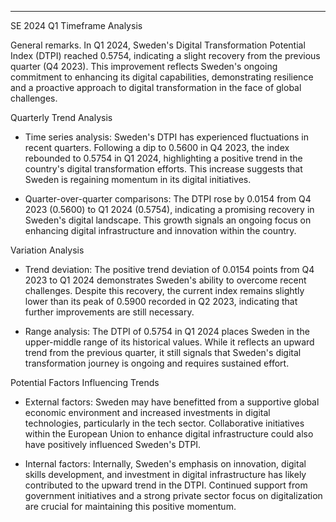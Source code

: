 ---

SE 2024 Q1 Timeframe Analysis

General remarks. In Q1 2024, Sweden's Digital Transformation Potential Index (DTPI) reached 0.5754, indicating a slight recovery from the previous quarter (Q4 2023). This improvement reflects Sweden's ongoing commitment to enhancing its digital capabilities, demonstrating resilience and a proactive approach to digital transformation in the face of global challenges.

Quarterly Trend Analysis

- Time series analysis:
  Sweden's DTPI has experienced fluctuations in recent quarters. Following a dip to 0.5600 in Q4 2023, the index rebounded to 0.5754 in Q1 2024, highlighting a positive trend in the country's digital transformation efforts. This increase suggests that Sweden is regaining momentum in its digital initiatives.

- Quarter-over-quarter comparisons:
  The DTPI rose by 0.0154 from Q4 2023 (0.5600) to Q1 2024 (0.5754), indicating a promising recovery in Sweden's digital landscape. This growth signals an ongoing focus on enhancing digital infrastructure and innovation within the country.

Variation Analysis

- Trend deviation:
  The positive trend deviation of 0.0154 points from Q4 2023 to Q1 2024 demonstrates Sweden's ability to overcome recent challenges. Despite this recovery, the current index remains slightly lower than its peak of 0.5900 recorded in Q2 2023, indicating that further improvements are still necessary.

- Range analysis:
  The DTPI of 0.5754 in Q1 2024 places Sweden in the upper-middle range of its historical values. While it reflects an upward trend from the previous quarter, it still signals that Sweden's digital transformation journey is ongoing and requires sustained effort.

Potential Factors Influencing Trends

- External factors:
  Sweden may have benefitted from a supportive global economic environment and increased investments in digital technologies, particularly in the tech sector. Collaborative initiatives within the European Union to enhance digital infrastructure could also have positively influenced Sweden's DTPI.

- Internal factors:
  Internally, Sweden's emphasis on innovation, digital skills development, and investment in digital infrastructure has likely contributed to the upward trend in the DTPI. Continued support from government initiatives and a strong private sector focus on digitalization are crucial for maintaining this positive momentum.



<!-- --- -->